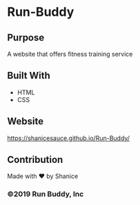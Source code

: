 # Run-Buddy
## Purpose
A website that offers fitness training service 

## Built With
* HTML
* CSS

## Website 
https://shanicesauce.github.io/Run-Buddy/

## Contribution 
Made with ♥ by Shanice

### ©️2019 Run Buddy, Inc
